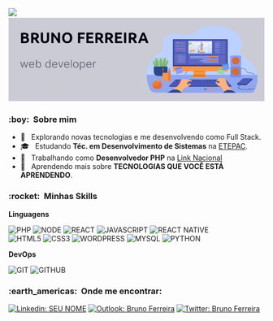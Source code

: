 ![](https://komarev.com/ghpvc/?username=srbrunoferreira&style=flat-square)
<img src="banner.png">

<h3> :boy: &nbsp;Sobre mim </h3>

- 🤔 &nbsp; Explorando novas tecnologias e me desenvolvendo como Full Stack.
- 🎓 &nbsp; Estudando **Téc. em Desenvolvimento de Sistemas** na <a href="https://www.linkedin.com/company/etepac/about/" target="_blank">ETEPAC</a>.
- 💼 &nbsp; Trabalhando como **Desenvolvedor PHP** na <a href="https://www.linkedin.com/company/linknacional/" target="_blank">Link Nacional</a>
- 🌱 &nbsp; Aprendendo mais sobre **TECNOLOGIAS QUE VOCÊ ESTÁ APRENDENDO**.

<h3> :rocket: &nbsp;Minhas Skills </h3>

**Linguagens**

  ![PHP](https://img.shields.io/badge/PHP-777BB4?style=for-the-badge&logo=php&logoColor=white)
  ![NODE](https://img.shields.io/badge/Node.js-339933?style=for-the-badge&logo=nodedotjs&logoColor=white)
  ![REACT](https://img.shields.io/badge/React-20232A?style=for-the-badge&logo=react&logoColor=61DAFB)
  ![JAVASCRIPT](https://img.shields.io/badge/JavaScript-F7DF1E?style=for-the-badge&logo=javascript&logoColor=black)
  ![REACT NATIVE](https://img.shields.io/badge/React_Native-20232A?style=for-the-badge&logo=react&logoColor=61DAFB)<br>
  ![HTML5](https://img.shields.io/badge/HTML5-E34F26?style=for-the-badge&logo=html5&logoColor=white)
  ![CSS3](https://img.shields.io/badge/CSS3-1572B6?style=for-the-badge&logo=css3&logoColor=white)
  ![WORDPRESS](https://img.shields.io/badge/Wordpress-21759B?style=for-the-badge&logo=wordpress&logoColor=white)
  ![MYSQL](https://img.shields.io/badge/MySQL-00000F?style=for-the-badge&logo=mysql&logoColor=white)
  ![PYTHON](https://img.shields.io/badge/Python-3776AB?style=for-the-badge&logo=python&logoColor=white)

**DevOps**

  ![GIT](https://img.shields.io/badge/Git-F05032?style=for-the-badge&logo=git&logoColor=white)
  ![GITHUB](https://img.shields.io/badge/GitHub-100000?style=for-the-badge&logo=github&logoColor=white)

<h3> :earth_americas: &nbsp;Onde me encontrar: </h3>

[![Linkedin: SEU NOME](https://img.shields.io/badge/-brunoferreiradc-blue?style=flat-round&logo=Linkedin&logoColor=white&link=https://www.linkedin.com/in/brunoferreiradc/)](https://www.linkedin.com/in/brunoferreiradc/)
[![Outlook: Bruno Ferreira](https://img.shields.io/badge/-srbrunoferreira@outlook.com-006bed?style=flat-round&logo=Gmail&logoColor=white&link=https://twitter.com/srbrunferreira)](https://twitter.com/srbrunferreira)
[![Twitter: Bruno Ferreira](https://img.shields.io/badge/-Twitter-006bed?style=flat-round&logo=Twitter&logoColor=white&link=mailto:srbrunoferreira@outlook.com)](mailto:srbrunoferreira@outlook.com)
